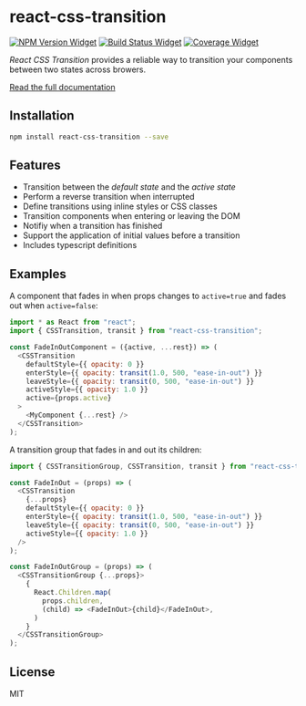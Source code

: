 # react-css-transition

[![NPM Version Widget]][npm version]
[![Build Status Widget]][build status]
[![Coverage Widget]][coverage]

_React CSS Transition_ provides a reliable way to transition your components between two states across browers.

[Read the full documentation](https://wikiwi.github.io/react-css-transition/)

## Installation

```sh
npm install react-css-transition --save
```

## Features

- Transition between the _default state_ and the _active state_
- Perform a reverse transition when interrupted
- Define transitions using inline styles or CSS classes
- Transition components when entering or leaving the DOM
- Notifiy when a transition has finished
- Support the application of initial values before a transition
- Includes typescript definitions

## Examples

A component that fades in when props changes to `active=true` and fades out when `active=false`:

```js
import * as React from "react";
import { CSSTransition, transit } from "react-css-transition";

const FadeInOutComponent = ({active, ...rest}) => (
  <CSSTransition
    defaultStyle={{ opacity: 0 }}
    enterStyle={{ opacity: transit(1.0, 500, "ease-in-out") }}
    leaveStyle={{ opacity: transit(0, 500, "ease-in-out") }}
    activeStyle={{ opacity: 1.0 }}
    active={props.active}
  >
    <MyComponent {...rest} />
  </CSSTransition>
);
```

A transition group that fades in and out its children:

```js
import { CSSTransitionGroup, CSSTransition, transit } from "react-css-transition";

const FadeInOut = (props) => (
  <CSSTransition
    {...props}
    defaultStyle={{ opacity: 0 }}
    enterStyle={{ opacity: transit(1.0, 500, "ease-in-out") }}
    leaveStyle={{ opacity: transit(0, 500, "ease-in-out") }}
    activeStyle={{ opacity: 1.0 }}
  />
);

const FadeInOutGroup = (props) => (
  <CSSTransitionGroup {...props}>
    {
      React.Children.map(
        props.children,
        (child) => <FadeInOut>{child}</FadeInOut>,
      )
    }
  </CSSTransitionGroup>
);
```

## License

MIT


[npm version]: https://www.npmjs.com/package/react-css-transition

[npm version widget]: https://img.shields.io/npm/v/react-css-transition.svg?style=flat-square

[build status]: https://travis-ci.org/wikiwi/react-css-transition

[build status widget]: https://img.shields.io/travis/wikiwi/react-css-transition/master.svg?style=flat-square

[coverage]: https://codecov.io/gh/wikiwi/react-css-transition

[coverage widget]: https://codecov.io/gh/wikiwi/react-css-transition/branch/master/graph/badge.svg

